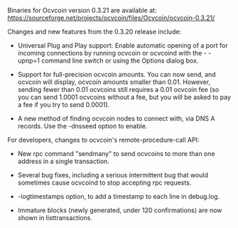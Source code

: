 Binaries for Ocvcoin version 0.3.21 are available at:
  https://sourceforge.net/projects/ocvcoin/files/Ocvcoin/ocvcoin-0.3.21/

Changes and new features from the 0.3.20 release include:

* Universal Plug and Play support.  Enable automatic opening of a port for incoming connections by running ocvcoin or ocvcoind with the - -upnp=1 command line switch or using the Options dialog box.

* Support for full-precision ocvcoin amounts.  You can now send, and ocvcoin will display, ocvcoin amounts smaller than 0.01.  However, sending fewer than 0.01 ocvcoins still requires a 0.01 ocvcoin fee (so you can send 1.0001 ocvcoins without a fee, but you will be asked to pay a fee if you try to send 0.0001).

* A new method of finding ocvcoin nodes to connect with, via DNS A records. Use the -dnsseed option to enable.

For developers, changes to ocvcoin's remote-procedure-call API:

* New rpc command "sendmany" to send ocvcoins to more than one address in a single transaction.

* Several bug fixes, including a serious intermittent bug that would sometimes cause ocvcoind to stop accepting rpc requests. 

* -logtimestamps option, to add a timestamp to each line in debug.log.

* Immature blocks (newly generated, under 120 confirmations) are now shown in listtransactions.
